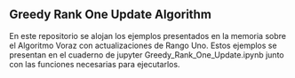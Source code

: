 ## Greedy Rank One Update Algorithm

En este repositorio se alojan los ejemplos presentados en la memoria sobre el Algoritmo Voraz con actualizaciones de Rango Uno. Estos ejemplos se presentan en el cuaderno de jupyter Greedy_Rank_One_Update.ipynb junto con las funciones necesarias para ejecutarlos. 
